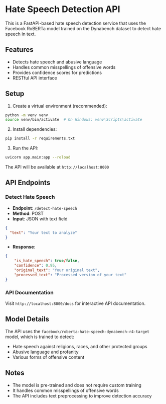 # Hate Speech Detection API

This is a FastAPI-based hate speech detection service that uses the Facebook RoBERTa model trained on the Dynabench dataset to detect hate speech in text.

## Features

- Detects hate speech and abusive language
- Handles common misspellings of offensive words
- Provides confidence scores for predictions
- RESTful API interface

## Setup

1. Create a virtual environment (recommended):

```bash
python -m venv venv
source venv/bin/activate  # On Windows: venv\Scripts\activate
```

2. Install dependencies:

```bash
pip install -r requirements.txt
```

3. Run the API:

```bash
uvicorn app.main:app --reload
```

The API will be available at `http://localhost:8000`

## API Endpoints

### Detect Hate Speech

- **Endpoint**: `/detect-hate-speech`
- **Method**: POST
- **Input**: JSON with text field

```json
{
  "text": "Your text to analyze"
}
```

- **Response**:

```json
{
    "is_hate_speech": true/false,
    "confidence": 0.95,
    "original_text": "Your original text",
    "processed_text": "Processed version of your text"
}
```

### API Documentation

Visit `http://localhost:8000/docs` for interactive API documentation.

## Model Details

The API uses the `facebook/roberta-hate-speech-dynabench-r4-target` model, which is trained to detect:

- Hate speech against religions, races, and other protected groups
- Abusive language and profanity
- Various forms of offensive content

## Notes

- The model is pre-trained and does not require custom training
- It handles common misspellings of offensive words
- The API includes text preprocessing to improve detection accuracy
